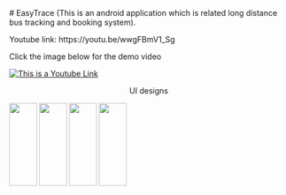 <head><link rel="stylesheet" href="styles.css"></head>
# EasyTrace (This is an android application which is related long distance bus tracking and booking system).
<p>Youtube link: https://youtu.be/wwgFBmV1_Sg</p>

Click the image below for the demo video

[![This is a Youtube Link](https://raw.githubusercontent.com/Nivesh98/EasyTrace/main/Assests/youtube%20thumbnail.png)](https://youtu.be/wwgFBmV1_Sg)

<p align="center">UI designs</p>

<div class="image-container">
   <img src="https://raw.githubusercontent.com/Nivesh98/EasyTrace/main/Assests/1%20(1).png" width="50" height="150">
   <img src="https://raw.githubusercontent.com/Nivesh98/EasyTrace/main/Assests/3.jpg" width="50" height="150">
   <img src="https://raw.githubusercontent.com/Nivesh98/EasyTrace/main/Assests/4.jpg" width="50" height="150">
   <img src="https://raw.githubusercontent.com/Nivesh98/EasyTrace/main/Assests/5.png" width="50" height="150">
</div>


